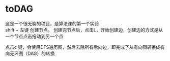 # toDAG
这是一个很无聊的项目，是算法课的第一个实验  
shift + 左键 创建节点。
创建完节点后，点击L，开始创建边，创建边的方式是从一个节点点击拖动到另一个点

点击c 键，会使用DFS遍历图，然后去除所有后向边，即完成了从有向图转换成有向无环图（DAG）的转换
